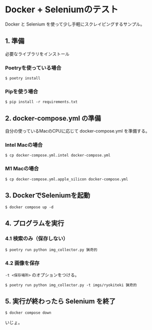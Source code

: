 # Docker + Seleniumのテスト

Docker と Selenium を使って少し手軽にスクレイピングするサンプル。

## 1. 準備

必要なライブラリをインストール

### Poetryを使っている場合

``` shell
$ poetry install
```

### Pipを使う場合

``` shell
$ pip install -r requirements.txt
```

## 2. docker-compose.yml の準備

自分の使っているMacのCPUに応じて docker-compose.yml を準備する。

### Intel Macの場合

``` shell
$ cp docker-compose.yml.intel docker-compose.yml
```

### M1 Macの場合

``` shell
$ cp docker-compose.yml.apple_silicon docker-compose.yml
```

## 3. DockerでSeleniumを起動

``` shell
$ docker compose up -d
```

## 4. プログラムを実行

### 4.1 検索のみ（保存しない）

``` shell
$ poetry run python img_collector.py 猟奇的
```

### 4.2 画像を保存

`-t <保存場所>` のオプションをつける。

``` shell
$ poetry run python img_collector.py -t imgs/ryokiteki 猟奇的
```

## 5. 実行が終わったら Selenium を終了

``` shell
$ docker compose down
```

いじょ。
